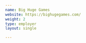 ```yaml
---
name: Big Huge Games
website: https://bighugegames.com/
weight: 2
type: employer
layout: single

---
```

